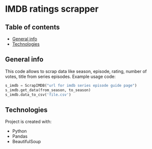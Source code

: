 # IMDB ratings scrapper
## Table of contents
* [General info](#general-info)
* [Technologies](#technologies)

## General info
This code allows to scrap data like season, episode, rating, number of votes, title from series episodes.
Example usage code:

```Python
s_imdb = ScrapIMDB("url for imdb series episode guide page")
s_imdb.get_data(from_season, to_season)
s_imdb.data_to_csv('file.csv')
```

## Technologies
Project is created with:
* Python
* Pandas
* BeautifulSoup
